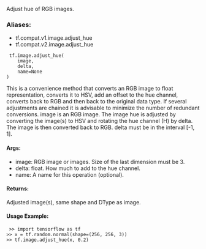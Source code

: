Adjust hue of RGB images.
### Aliases:
- tf.compat.v1.image.adjust_hue
- tf.compat.v2.image.adjust_hue

```
 tf.image.adjust_hue(
    image,
    delta,
    name=None
)
```
This is a convenience method that converts an RGB image to float representation, converts it to HSV, add an offset to the hue channel, converts back to RGB and then back to the original data type. If several adjustments are chained it is advisable to minimize the number of redundant conversions.
image is an RGB image. The image hue is adjusted by converting the image(s) to HSV and rotating the hue channel (H) by delta. The image is then converted back to RGB.
delta must be in the interval [-1, 1].
#### Args:
- image: RGB image or images. Size of the last dimension must be 3.
- delta: float. How much to add to the hue channel.
- name: A name for this operation (optional).
#### Returns:
Adjusted image(s), same shape and DType as image.
#### Usage Example:

```
 >> import tensorflow as tf
>> x = tf.random.normal(shape=(256, 256, 3))
>> tf.image.adjust_hue(x, 0.2)
```
